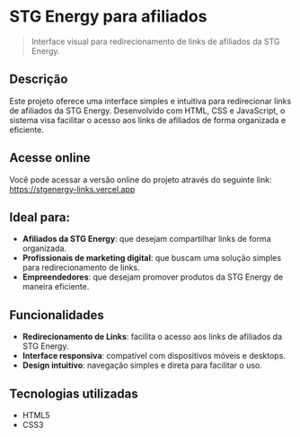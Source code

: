 # STG Energy para afiliados

> Interface visual para redirecionamento de links de afiliados da STG Energy.

## Descrição

Este projeto oferece uma interface simples e intuitiva para redirecionar links de afiliados da STG Energy. Desenvolvido com HTML, CSS e JavaScript, o sistema visa facilitar o acesso aos links de afiliados de forma organizada e eficiente.

## Acesse online

Você pode acessar a versão online do projeto através do seguinte link:
https://stgenergy-links.vercel.app

## Ideal para:

- **Afiliados da STG Energy**: que desejam compartilhar links de forma organizada.
- **Profissionais de marketing digital**: que buscam uma solução simples para redirecionamento de links.
- **Empreendedores**: que desejam promover produtos da STG Energy de maneira eficiente.

## Funcionalidades

- **Redirecionamento de Links**: facilita o acesso aos links de afiliados da STG Energy.
- **Interface responsiva**: compatível com dispositivos móveis e desktops.
- **Design intuitivo**: navegação simples e direta para facilitar o uso.

## Tecnologias utilizadas
- HTML5
- CSS3
